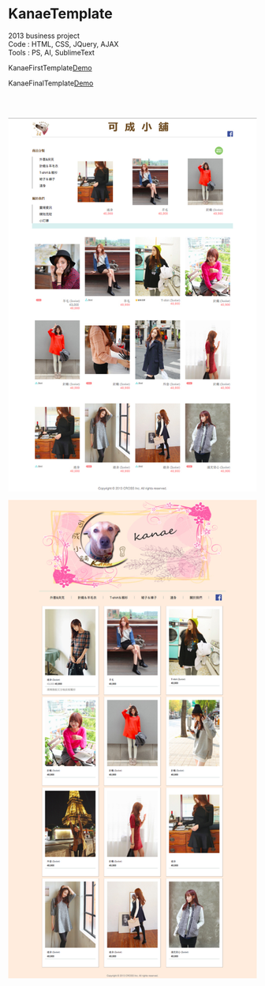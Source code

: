 # KanaeTemplate

<html>

2013 business project<br/>
Code : HTML, CSS, JQuery, AJAX<br/>
Tools : PS, AI, SublimeText<br/>

KanaeFirstTemplate<a href="http://htmlpreview.github.io/?https://github.com/tyrionchiang/KanaeTemplate/blob/master/KanaeFirstTemplate/index.html">Demo</a>

KanaeFinalTemplate<a href="http://htmlpreview.github.io/?https://github.com/tyrionchiang/KanaeTemplate/blob/master/KanaeFinalTemplate/index.html">Demo</a>

<br/><br/>

</html>

![Example](https://github.com/tyrionchiang/KanaeTemplate/blob/master/KanaeFirstTemplate/img/kaneFirstTemplateScreenShot.jpg)

![Example](https://github.com/tyrionchiang/KanaeTemplate/blob/master/KanaeFinalTemplate/img/kaneFinalTemplateScreenShot.jpg)


